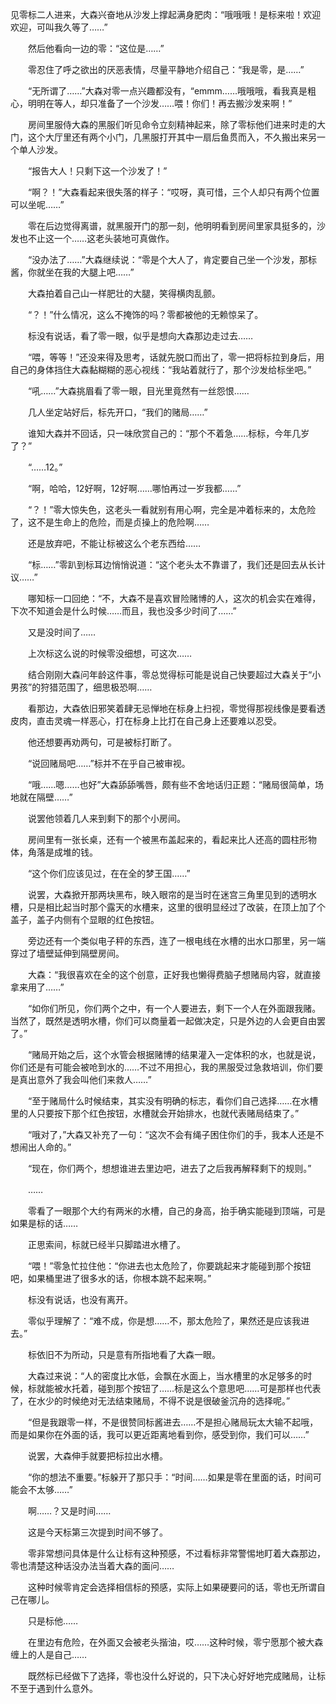   见零标二人进来，大森兴奋地从沙发上撑起满身肥肉：“哦哦哦！是标来啦！欢迎欢迎，可叫我久等了……”

　　然后他看向一边的零：“这位是……”

　　零忍住了呼之欲出的厌恶表情，尽量平静地介绍自己：“我是零，是……”

　　“无所谓了……”大森对零一点兴趣都没有，“emmm……哦哦哦，看我真是粗心，明明在等人，却只准备了一个沙发……喂！你们！再去搬沙发来啊！”

　　房间里服侍大森的黑服们听见命令立刻精神起来，除了零标他们进来时走的大门，这个大厅里还有两个小门，几黑服打开其中一扇后鱼贯而入，不久搬出来另一个单人沙发。

　　“报告大人！只剩下这一个沙发了！”

　　“啊？！”大森看起来很失落的样子：“哎呀，真可惜，三个人却只有两个位置可以坐呢……”

　　零在后边觉得离谱，就黑服开门的那一刻，他明明看到房间里家具挺多的，沙发也不止这一个……这老头装地可真做作。

　　“没办法了……”大森继续说：“零是个大人了，肯定要自己坐一个沙发，那标酱，你就坐在我的大腿上吧……”

　　大森拍着自己山一样肥壮的大腿，笑得横肉乱颤。

　　“？！”什么情况，这么不掩饰的吗？零都被他的无赖惊呆了。

　　标没有说话，看了零一眼，似乎是想向大森那边走过去……

　　“喂，等等！”还没来得及思考，话就先脱口而出了，零一把将标拉到身后，用自己的身体挡住大森黏糊糊的恶心视线：“我站着就行了，那个沙发给标坐吧。”

　　“吼……”大森挑眉看了零一眼，目光里竟然有一丝怨恨……

　　几人坐定站好后，标先开口，“我们的赌局……”

　　谁知大森并不回话，只一味欣赏自己的：“那个不着急……标标，今年几岁了？”

　　“……12。”

　　“啊，哈哈，12好啊，12好啊……哪怕再过一岁我都……”

　　“？！”零大惊失色，这老头一看就别有用心啊，完全是冲着标来的，太危险了，这不是生命上的危险，而是贞操上的危险啊……

　　还是放弃吧，不能让标被这么个老东西给……

　　“标……”零趴到标耳边悄悄说道：“这个老头太不靠谱了，我们还是回去从长计议……”

　　哪知标一口回绝：“不，大森不是喜欢冒险赌博的人，这次的机会实在难得，下次不知道会是什么时候……而且，我也没多少时间了……”

　　又是没时间了……

　　上次标这么说的时候零没细想，可这次……

　　结合刚刚大森问年龄这件事，零总觉得标可能是说自己快要超过大森关于“小男孩”的狩猎范围了，细思极恐啊……

　　看那边，大森依旧邪笑着肆无忌惮地在标身上扫视，零觉得那视线像是要看透皮肉，直击灵魂一样恶心，打在标身上比打在自己身上还要难以忍受。

　　他还想要再劝两句，可是被标打断了。

　　“说回赌局吧……”标并不在乎自己被审视。

　　“哦……嗯……也好”大森舔舔嘴唇，颇有些不舍地话归正题：“赌局很简单，场地就在隔壁……”

　　说罢他领着几人来到剩下的那个小房间。

　　房间里有一张长桌，还有一个被黑布盖起来的，看起来比人还高的圆柱形物体，角落是成堆的钱。

　　“这个你们应该见过，在在全的梦王国……”

　　说罢，大森掀开那两块黑布，映入眼帘的是当时在迷宫三角里见到的透明水槽，只是相比起当时那个露天的水槽来，这里的很明显经过了改装，在顶上加了个盖子，盖子内侧有个显眼的红色按钮。

　　旁边还有一个类似电子秤的东西，连了一根电线在水槽的出水口那里，另一端穿过了墙壁延伸到隔壁房间。

　　大森：“我很喜欢在全的这个创意，正好我也懒得费脑子想赌局内容，就直接拿来用了……”

　　“如你们所见，你们两个之中，有一个人要进去，剩下一个人在外面跟我赌。当然了，既然是透明水槽，你们可以商量着一起做决定，只是外边的人会更自由罢了。”

　　“赌局开始之后，这个水管会根据赌博的结果灌入一定体积的水，也就是说，你们还是有可能会被呛到水的……不过不用担心，我的黑服受过急救培训，你们要是真出意外了我会叫他们来救人……”

　　“至于赌局什么时候结束，其实没有明确的标志，看你们自己选择……在水槽里的人只要按下那个红色按钮，水槽就会开始排水，也就代表赌局结束了。”

　　“哦对了，”大森又补充了一句：“这次不会有绳子困住你们的手，我本人还是不想闹出人命的。”

　　“现在，你们两个，想想谁进去里边吧，进去了之后我再解释剩下的规则。”

　　……

　　零看了一眼那个大约有两米的水槽，自己的身高，抬手确实能碰到顶端，可是如果是标的话……

　　正思索间，标就已经半只脚踏进水槽了。

　　“喂！”零急忙拉住他：“你进去也太危险了，你要跳起来才能碰到那个按钮吧，如果桶里进了很多水的话，你根本跳不起来啊。”

　　标没有说话，也没有离开。

　　零似乎理解了：“难不成，你是想……不，那太危险了，果然还是应该我进去。”

　　标依旧不为所动，只是意有所指地看了大森一眼。

　　大森过来说：“人的密度比水低，会飘在水面上，当水槽里的水足够多的时候，标就能被水托着，碰到那个按钮了……标是这么个意思吧……可是那样也代表了，在水少的时候绝对无法结束赌局，不得不说是很破釜沉舟的选择呢。”

　　“但是我跟零一样，不是很赞同标酱进去……不是担心赌局玩太大输不起哦，而是如果你在外面的话，我可以更近距离地看到你，感受到你，我们可以……”

　　说罢，大森伸手就要把标拉出水槽。

　　“你的想法不重要。”标躲开了那只手：“时间……如果是零在里面的话，时间可能会不太够……”

　　啊……？又是时间……

　　这是今天标第三次提到时间不够了。

　　零非常想问具体是什么让标有这种预感，不过看标非常警惕地盯着大森那边，零也清楚这种话没办法当着大森的面问……

　　这种时候零肯定会选择相信标的预感，实际上如果硬要问的话，零也无所谓自己在哪儿。

　　只是标他……

　　在里边有危险，在外面又会被老头揩油，哎……这种时候，零宁愿那个被大森缠上的人是自己……

　　既然标已经做下了选择，零也没什么好说的，只下决心好好地完成赌局，让标不至于遇到什么意外。
